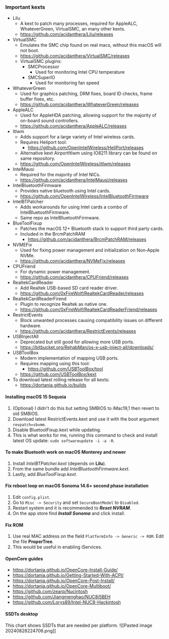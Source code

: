 ### Important kexts
- Lilu
	- A kext to patch many processes, required for AppleALC, WhateverGreen, VirtualSMC, an many other kexts.
	- https://github.com/acidanthera/Lilu/releases
- VirtualSMC
	- Emulates the SMC chip found on real macs, without this macOS will not boot.
	- https://github.com/acidanthera/VirtualSMC/releases
	- VirtualSMC plugins:
		- SMCProcessor
			- Used for monitoring Intel CPU temperature
		- SMCSuperIO
			- Used for monitoring fan speed
- WhateverGreen
	- Used for graphics patching, DRM fixes, board ID checks, frame buffer fixes, etc.
	- https://github.com/acidanthera/WhateverGreen/releases
- AppleALC
	- Used for AppleHDA patching, allowing support for the majority of on-board sound controllers.
	- https://github.com/acidanthera/AppleALC/releases
- Itlwm
	- Adds support for a large variety of Intel wireless cards.
	- Requires Heliport tool:
		- https://github.com/OpenIntelWireless/HeliPort/releases
	- Alternative kext AirportItlwm using IO8211 library can be found on same repository.
	- https://github.com/OpenIntelWireless/itlwm/releases
- IntelMausi
	- Required for the majority of Intel NICs.
	- https://github.com/acidanthera/IntelMausi/releases
- IntelBluetoothFirmware
	- Provides native bluetooth using Intel cards.
	- https://github.com/OpenIntelWireless/IntelBluetoothFirmware
- IntelBTPatcher
	- Adds workarounds for using Intel cards a combo of IntelBluetoothFirmware.
	- Same repo as IntelBluetoothFirmware.
- BlueToolFixup
	- Patches the macOS 12+ Bluetooth stack to support third party cards.
	- Included in the BrcmPatchRAM
		- https://github.com/acidanthera/BrcmPatchRAM/releases
- NVMEFix
	- Used for fixing power management and initialization on Non-Apple NVMe.
	- https://github.com/acidanthera/NVMeFix/releases
- CPUFriend
	- For dynamic power management.
	- https://github.com/acidanthera/CPUFriend/releases
- RealtekCardReader
	- Add Realtek USB-based SD card reader driver.
	- https://github.com/0xFireWolf/RealtekCardReader/releases
- RealtekCardReaderFirend
	- Plugin to recognize Realtek as native one.
	- https://github.com/0xFireWolf/RealtekCardReaderFriend/releases
- RestrictEvents
	- Block unwanted processes causing compatibility issues on different hardware.
	- https://github.com/acidanthera/RestrictEvents/releases
- USBInjectAll
	- Deprecated but still good for allowing more USB ports.
	- https://bitbucket.org/RehabMan/os-x-usb-inject-all/downloads/
- USBToolBox
	- Modern implementation of mapping USB ports.
	- Requires mapping using this tool:
		- https://github.com/USBToolBox/tool
	- https://github.com/USBToolBox/kext
- To download latest rolling release for all kexts:
	- https://dortania.github.io/builds
#### Installing macOS 15 Sequoia
1. (Optional) I didn't do this but setting SMBIOS to iMac19,1 then revert to old SMBIOS.
2. Download latest RestrictEvents.kext and use it with the boot argument `revpatch=sbvmm`.
3. Disable BluetoolFixup.kext while updating.
4. This is what works for me, running this command to check and install latest OS update: `sudo softwareupdate -i -a -R`.
#### To make Bluetooth work on macOS Monterey and newer
1. Install *IntelBTPatcher.kext* (depends on **Lilu**).
2. From the same bundle add *IntelBluetoothFirmware.kext*.
3. Lastly, add *BlueToolFixup.kext*.
#### Fix reboot loop on macOS Sonoma 14.6+ second phase installation
1. Edit `config.plist`.
2. Go to `Misc -> Security` and set `SecureBootModel` to `Disabled`.
3. Restart system and it is recommended to ***Reset NVRAM***.
4. On the app store find ***Install Sonoma*** and click install.
#### Fix ROM
1. Use real MAC address on the field `PlatformInfo -> Generic -> ROM`. Edit the file **ProperTree**.
2. This would be useful in enabling iServices.
#### OpenCore guides
- https://dortania.github.io/OpenCore-Install-Guide/
- https://dortania.github.io/Getting-Started-With-ACPI/
- https://dortania.github.io/OpenCore-Post-Install/
- https://dortania.github.io/OpenCore-Multiboot/
- https://github.com/zearp/Nucintosh
- https://github.com/Jiangmenghao/NUC8i5BEH
- https://github.com/Lorys89/Intel-NUC8-Hackintosh
#### SSDTs desktop
This chart shows SSDTs that are needed per platform.
![[Pasted image 20240828224706.png]]
